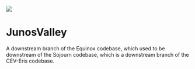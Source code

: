 ![](placeholder)
# JunosValley

A downstream branch of the Equinox codebase, which used to be downstream of the Sojourn codebase, which is a downstream branch of the CEV-Eris codebase.
